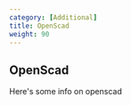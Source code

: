 ```yaml
---
category: [Additional]
title: OpenScad
weight: 90
---
```


## OpenScad

Here's some info on openscad

